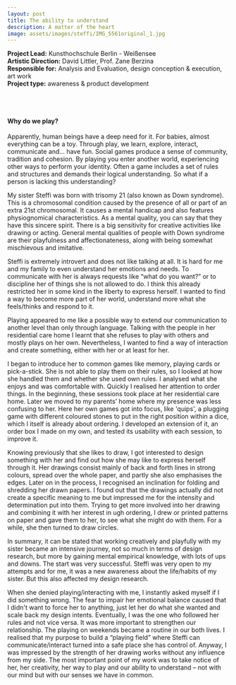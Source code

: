 ```yaml
---
layout: post
title: The ability to understand
description: A matter of the heart
image: assets/images/steffi/IMG_5561original_1.jpg
---
```

**Project Lead:** Kunsthochschule Berlin - Weißensee<br />
**Artistic Direction:** David Littler, Prof. Zane Berzina <br />
**Responsible for:** Analysis and Evaluation, design conception & execution, art work <br />
**Project type:** awareness & product development

<div class="row">
  <div class="6u 12u$(small)">
        <span class="image fit"><img src="{{ site.url | absolute_path}}/assets/images/steffi/IMG_5293.jpg" alt="" /></span>
        <span class="image fit"><img src="{{ site.url | absolute_path}}/assets/images/steffi/IMG_5340original.JPG" alt="" /></span>
        <span class="image fit"><img src="{{ site.url | absolute_path}}/assets/images/steffi/IMG_5529.jpg" alt="" /></span>
        <span class="image fit"><img src="{{ site.url | absolute_path}}/assets/images/steffi/IMG_5544.jpg" alt="" /></span> 
        <div class="row 50% uniform">
		<div class="6u"><span class="image fit"><img src="{{ site.url | absolute_path}}/assets/images/steffi/bild002.jpg" alt="" /></span></div>
		<div class="6u"><span class="image fit"><img src="{{ site.url | absolute_path}}/assets/images/steffi/bild005.jpg" alt="" /></span></div>
        <div class="6u"><span class="image fit"><img src="{{ site.url | absolute_path}}/assets/images/steffi/bild003.jpg" alt="" /></span></div>
		<div class="6u"><span class="image fit"><img src="{{ site.url | absolute_path}}/assets/images/steffi/bild007.jpg" alt="" /></span></div>   
        <span class="image fit"><img src="{{ site.url | absolute_path}}/assets/images/steffi/Bild 345.jpg" alt="" /></span> 
        <span class="image fit"><img src="{{ site.url | absolute_path}}/assets/images/steffi/Bild 330.jpg" alt="" /></span>     
</div>  
        </div>
	    <div class="6u 12u$(small)">
            <h4>Why do we play?</h4> 
            <p>Apparently, human beings have a deep need for it. For babies, almost everything can be a toy. Through play, we learn, explore, interact, communicate and… have fun. Social games produce a sense of community, tradition and cohesion. By playing you enter another world, experiencing other ways to perform your identity. Often a game includes a set of rules and structures and demands their logical understanding. So what if a person is lacking this understanding?</p>
            <p>My sister Steffi was born with trisomy 21 (also known as Down syndrome). This is a chromosomal condition caused by the presence of all or part of an extra 21st chromosomal. It causes a mental handicap and also features physiognomical characteristics. As a mental quality, you can say that they have this sincere spirit. There is a big sensitivity for creative activities like drawing or acting. General mental qualities of people with Down syndrome are their playfulness and affectionateness, along with being somewhat mischievous and imitative.</p>
            <p>Steffi is extremely introvert and does not like talking at all. It is hard for me and my family to even understand her emotions and needs. To communicate with her is always requests like “what do you want?” or to discipline her of things she is not allowed to do. I think this already restricted her in some kind in the liberty to express herself. I wanted to find a way to become more part of her world, understand more what she feels/thinks and respond to it.</p>
            <p>Playing appeared to me like a possible way to extend our communication to another level than only through language. Talking with the people in her residential care home I learnt that she refuses to play with others and mostly plays on her own. Nevertheless, I wanted to find a way of interaction and create something, either with her or at least for her.</p>
            <p>I began to introduce her to common games like memory, playing cards or pick-a-stick. She is not able to play them on their rules, so I looked at how she handled them and whether she used own rules. I analysed what she enjoys and was comfortable with. Quickly I realised her attention to order things. In the beginning, these sessions took place at her residential care home. Later we moved to my parents’ home where my presence was less confusing to her. Here her own games got into focus, like 'quips', a plugging game with different coloured stones to put in the right position within a dice, which I itself is already about ordering. I developed an extension of it, an order box I made on my own, and tested its usability with each session, to improve it.</p>  
            <p>Knowing previously that she likes to draw, I got interested to design something with her and find out how she may like to express herself through it. Her drawings consist mainly of back and forth lines in strong colours, spread over the whole paper, and partly she also emphasises the edges. Later on in the process, I recognised an inclination for folding and shredding her drawn papers. I found out that the drawings actually did not create a specific meaning to me but impressed me for the intensity and determination put into them. Trying to get more involved into her drawing and combining it with her interest in ugh ordering, I drew or printed patterns on paper and gave them to her, to see what she might do with them. For a while, she then turned to draw circles.</p>
            <p>In summary, it can be stated that working creatively and playfully with my sister became an intensive journey, not so much in terms of design research, but more by gaining mental empirical knowledge, with lots of ups and downs. The start was very successful. Steffi was very open to my attempts and for me, it was a new awareness about the life/habits of my sister. But this also affected my design research.</p>
            <p>When she denied playing/interacting with me, I instantly asked myself if I did something wrong. The fear to impair her emotional balance caused that I didn't want to force her to anything, just let her do what she wanted and scale back my design intents. Eventually, I was the one who followed her rules and not vice versa. It was more important to strengthen our relationship. The playing on weekends became a routine in our both lives. I realised that my purpose to build a “playing field” where Steffi can communicate/interact turned into a safe place she has control of. Anyway, I was impressed by the strength of her drawing works without any influence from my side. The most important point of my work was to take notice of her, her creativity, her way to play and our ability to understand – not with our mind but with our senses we have in common.</p>
</div>


 









